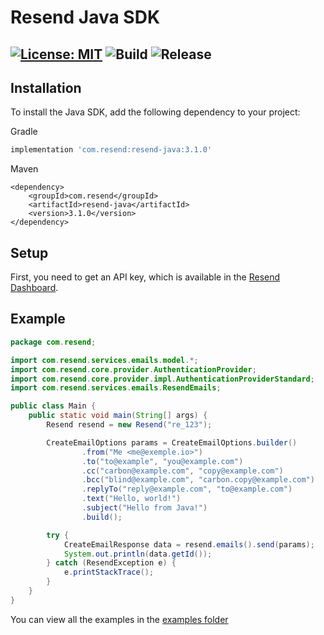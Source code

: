 # Resend Java SDK

[![License: MIT](https://img.shields.io/badge/License-MIT-blue.svg)](https://opensource.org/licenses/MIT)
![Build](https://github.com/resendlabs/resend-java/actions/workflows/ci.yml/badge.svg)
![Release](https://img.shields.io/github/release/resendlabs/resend-java.svg?style=flat-square)
---

## Installation

To install the Java SDK, add the following dependency to your project:

Gradle

```gradle
implementation 'com.resend:resend-java:3.1.0'
```

Maven

```Maven
<dependency>
    <groupId>com.resend</groupId>
    <artifactId>resend-java</artifactId>
    <version>3.1.0</version>
</dependency>

```
## Setup

First, you need to get an API key, which is available in the [Resend Dashboard](https://resend.com).
## Example

```java
package com.resend;

import com.resend.services.emails.model.*;
import com.resend.core.provider.AuthenticationProvider;
import com.resend.core.provider.impl.AuthenticationProviderStandard;
import com.resend.services.emails.ResendEmails;

public class Main {
    public static void main(String[] args) {
        Resend resend = new Resend("re_123");

        CreateEmailOptions params = CreateEmailOptions.builder()
                .from("Me <me@exemple.io>")
                .to("to@example", "you@example.com")
                .cc("carbon@example.com", "copy@example.com")
                .bcc("blind@example.com", "carbon.copy@example.com")
                .replyTo("reply@example.com", "to@example.com")
                .text("Hello, world!")
                .subject("Hello from Java!")
                .build();

        try {
            CreateEmailResponse data = resend.emails().send(params);
            System.out.println(data.getId());
        } catch (ResendException e) {
            e.printStackTrace();
        }
    }
}


```

You can view all the examples in the [examples folder](https://github.com/resendlabs/resend-java-example)
